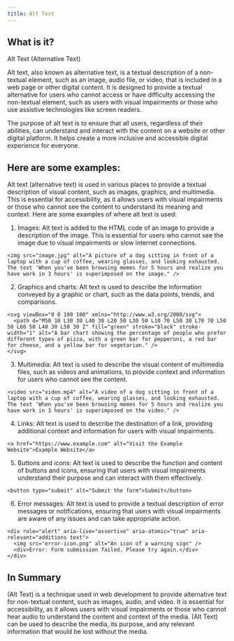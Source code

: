 ```yaml
---
title: Alt Text
---
```


## What is it?

Alt Text (Alternative Text)

Alt text, also known as alternative text, is a textual description of a non-textual element, such as an image, audio file, or video, that is included in a web page or other digital content. It is designed to provide a textual alternative for users who cannot access or have difficulty accessing the non-textual element, such as users with visual impairments or those who use assistive technologies like screen readers.

The purpose of alt text is to ensure that all users, regardless of their abilities, can understand and interact with the content on a website or other digital platform. It helps create a more inclusive and accessible digital experience for everyone.

## Here are some examples:

Alt text (alternative text) is used in various places to provide a textual description of visual content, such as images, graphics, and multimedia. This is essential for accessibility, as it allows users with visual impairments or those who cannot see the content to understand its meaning and context. Here are some examples of where alt text is used:

1. Images: Alt text is added to the HTML code of an image to provide a description of the image. This is essential for users who cannot see the image due to visual impairments or slow internet connections.

```
<img src="image.jpg" alt="A picture of a dog sitting in front of a laptop with a cup of coffee, wearing glasses, and looking exhausted. The text 'When you've been browsing memes for 5 hours and realize you have work in 3 hours' is superimposed on the image." />
```

2. Graphics and charts: Alt text is used to describe the information conveyed by a graphic or chart, such as the data points, trends, and comparisons.

```
<svg viewBox="0 0 100 100" xmlns="http://www.w3.org/2000/svg">
  <path d="M50 10 L30 30 L40 30 L20 50 L30 50 L10 70 L50 30 L70 70 L50 50 L60 50 L40 30 L50 30 Z" fill="green" stroke="black" stroke-width="1" alt="A bar chart showing the percentage of people who prefer different types of pizza, with a green bar for pepperoni, a red bar for cheese, and a yellow bar for vegetarian." />
</svg>
```

3. Multimedia: Alt text is used to describe the visual content of multimedia files, such as videos and animations, to provide context and information for users who cannot see the content.

```
<video src="video.mp4" alt="A video of a dog sitting in front of a laptop with a cup of coffee, wearing glasses, and looking exhausted. The text 'When you've been browsing memes for 5 hours and realize you have work in 3 hours' is superimposed on the video." />
```

4. Links: Alt text is used to describe the destination of a link, providing additional context and information for users with visual impairments.

```
<a href="https://www.example.com" alt="Visit the Example Website">Example Website</a>
```

5. Buttons and icons: Alt text is used to describe the function and content of buttons and icons, ensuring that users with visual impairments understand their purpose and can interact with them effectively.

```
<button type="submit" alt="Submit the form">Submit</button>
```

6. Error messages: Alt text is used to provide a textual description of error messages or notifications, ensuring that users with visual impairments are aware of any issues and can take appropriate action.

```
<div role="alert" aria-live="assertive" aria-atomic="true" aria-relevant="additions text">
  <img src="error-icon.png" alt="An icon of a warning sign" />
  <div>Error: Form submission failed. Please try again.</div>
</div>
```

## In Summary

(Alt Text) is a technique used in web development to provide alternative text for non-textual content, such as images, audio, and video. It is essential for accessibility, as it allows users with visual impairments or those who cannot hear audio to understand the content and context of the media. (Alt Text) can be used to describe the media, its purpose, and any relevant information that would be lost without the media.